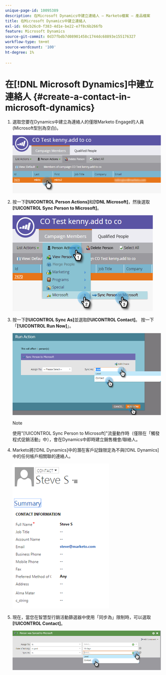 ```yaml
---
unique-page-id: 10095389
description: 在Microsoft Dynamics中建立連絡人 — Marketo檔案 — 產品檔案
title: 在Microsoft Dynamics中建立連絡人
exl-id: 66cb26c0-f383-4d1e-be22-e7f8c6b266fb
feature: Microsoft Dynamics
source-git-commit: 0d37fbdb7d08901458c1744dc68893e155176327
workflow-type: tm+mt
source-wordcount: '100'
ht-degree: 1%

---
```


# 在[!DNL Microsoft Dynamics]中建立連絡人 {#create-a-contact-in-microsoft-dynamics}

1. 選取您要在Dynamics中建立為連絡人的僅限Marketo Engage的人員(Microsoft型別為空白)。

   ![](assets/one.png)

1. 按一下&#x200B;**[!UICONTROL Person Actions]**&#x200B;和&#x200B;**[!DNL Microsoft]**，然後選取&#x200B;**[!UICONTROL Sync Person to Microsoft]**。

   ![](assets/two.png)

1. 按一下&#x200B;**[!UICONTROL Sync As]**&#x200B;並選取&#x200B;**[!UICONTROL Contact]**。 按一下「**[!UICONTROL Run Now]**」。

   ![](assets/three.png)

   >[!NOTE]
   >
   >使用&quot;[!UICONTROL Sync Person to Microsoft]&quot;流量動作時（僅限在「觸發程式促銷活動」中），會在Dynamics中即時建立銷售機會/聯絡人。

1. Marketo將[!DNL Dynamics]中的潛在客戶記錄限定為不與[!DNL Dynamics]中的任何帳戶相關聯的連絡人。

   ![](assets/image2015-10-23-9-3a43-3a33.png)

1. 現在，當您在智慧型行銷活動篩選器中使用「同步為」限制時，可以選取&#x200B;**[!UICONTROL Contact]**。

   ![](assets/five.png)
